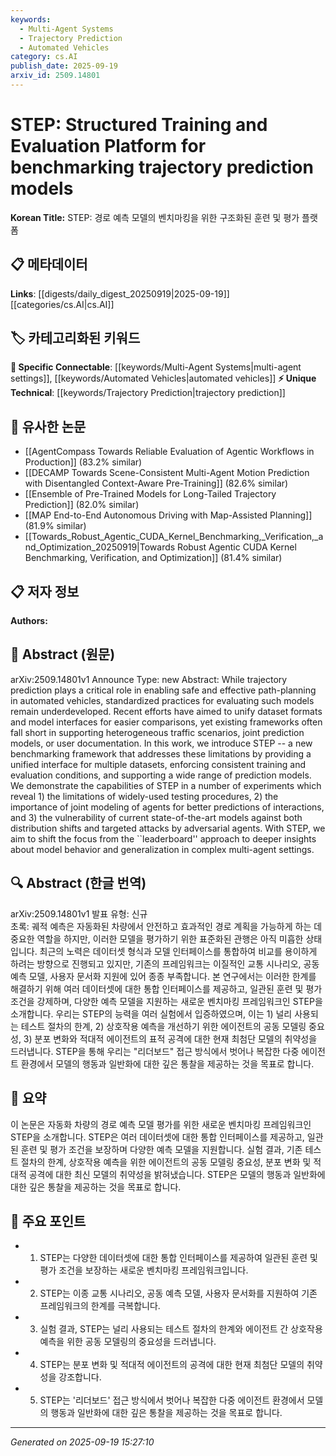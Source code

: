 ```yaml
---
keywords:
  - Multi-Agent Systems
  - Trajectory Prediction
  - Automated Vehicles
category: cs.AI
publish_date: 2025-09-19
arxiv_id: 2509.14801
---
```


<!-- KEYWORD_LINKING_METADATA:
{
  "processed_timestamp": "2025-09-22 21:25:50.499293",
  "vocabulary_version": "1.0",
  "selected_keywords": [
    "Multi-Agent Systems",
    "Trajectory Prediction",
    "Automated Vehicles"
  ],
  "rejected_keywords": [
    "Adversarial Agents"
  ],
  "similarity_scores": {
    "Multi-Agent Systems": 0.77,
    "Trajectory Prediction": 0.8,
    "Automated Vehicles": 0.78
  },
  "extraction_method": "AI_prompt_based",
  "budget_applied": true
}
-->


# STEP: Structured Training and Evaluation Platform for benchmarking trajectory prediction models

**Korean Title:** STEP: 경로 예측 모델의 벤치마킹을 위한 구조화된 훈련 및 평가 플랫폼

## 📋 메타데이터

**Links**: [[digests/daily_digest_20250919|2025-09-19]]   [[categories/cs.AI|cs.AI]]

## 🏷️ 카테고리화된 키워드
**🔗 Specific Connectable**: [[keywords/Multi-Agent Systems|multi-agent settings]], [[keywords/Automated Vehicles|automated vehicles]]
**⚡ Unique Technical**: [[keywords/Trajectory Prediction|trajectory prediction]]

## 🔗 유사한 논문
- [[AgentCompass Towards Reliable Evaluation of Agentic Workflows in Production]] (83.2% similar)
- [[DECAMP Towards Scene-Consistent Multi-Agent Motion Prediction with Disentangled Context-Aware Pre-Training]] (82.6% similar)
- [[Ensemble of Pre-Trained Models for Long-Tailed Trajectory Prediction]] (82.0% similar)
- [[MAP End-to-End Autonomous Driving with Map-Assisted Planning]] (81.9% similar)
- [[Towards_Robust_Agentic_CUDA_Kernel_Benchmarking,_Verification,_and_Optimization_20250919|Towards Robust Agentic CUDA Kernel Benchmarking, Verification, and Optimization]] (81.4% similar)

## 📋 저자 정보

**Authors:** 

## 📄 Abstract (원문)

arXiv:2509.14801v1 Announce Type: new 
Abstract: While trajectory prediction plays a critical role in enabling safe and effective path-planning in automated vehicles, standardized practices for evaluating such models remain underdeveloped. Recent efforts have aimed to unify dataset formats and model interfaces for easier comparisons, yet existing frameworks often fall short in supporting heterogeneous traffic scenarios, joint prediction models, or user documentation. In this work, we introduce STEP -- a new benchmarking framework that addresses these limitations by providing a unified interface for multiple datasets, enforcing consistent training and evaluation conditions, and supporting a wide range of prediction models. We demonstrate the capabilities of STEP in a number of experiments which reveal 1) the limitations of widely-used testing procedures, 2) the importance of joint modeling of agents for better predictions of interactions, and 3) the vulnerability of current state-of-the-art models against both distribution shifts and targeted attacks by adversarial agents. With STEP, we aim to shift the focus from the ``leaderboard'' approach to deeper insights about model behavior and generalization in complex multi-agent settings.

## 🔍 Abstract (한글 번역)

arXiv:2509.14801v1 발표 유형: 신규  
초록: 궤적 예측은 자동화된 차량에서 안전하고 효과적인 경로 계획을 가능하게 하는 데 중요한 역할을 하지만, 이러한 모델을 평가하기 위한 표준화된 관행은 아직 미흡한 상태입니다. 최근의 노력은 데이터셋 형식과 모델 인터페이스를 통합하여 비교를 용이하게 하려는 방향으로 진행되고 있지만, 기존의 프레임워크는 이질적인 교통 시나리오, 공동 예측 모델, 사용자 문서화 지원에 있어 종종 부족합니다. 본 연구에서는 이러한 한계를 해결하기 위해 여러 데이터셋에 대한 통합 인터페이스를 제공하고, 일관된 훈련 및 평가 조건을 강제하며, 다양한 예측 모델을 지원하는 새로운 벤치마킹 프레임워크인 STEP을 소개합니다. 우리는 STEP의 능력을 여러 실험에서 입증하였으며, 이는 1) 널리 사용되는 테스트 절차의 한계, 2) 상호작용 예측을 개선하기 위한 에이전트의 공동 모델링 중요성, 3) 분포 변화와 적대적 에이전트의 표적 공격에 대한 현재 최첨단 모델의 취약성을 드러냅니다. STEP을 통해 우리는 "리더보드" 접근 방식에서 벗어나 복잡한 다중 에이전트 환경에서 모델의 행동과 일반화에 대한 깊은 통찰을 제공하는 것을 목표로 합니다.

## 📝 요약

이 논문은 자동화 차량의 경로 예측 모델 평가를 위한 새로운 벤치마킹 프레임워크인 STEP을 소개합니다. STEP은 여러 데이터셋에 대한 통합 인터페이스를 제공하고, 일관된 훈련 및 평가 조건을 보장하며 다양한 예측 모델을 지원합니다. 실험 결과, 기존 테스트 절차의 한계, 상호작용 예측을 위한 에이전트의 공동 모델링 중요성, 분포 변화 및 적대적 공격에 대한 최신 모델의 취약성을 밝혀냈습니다. STEP은 모델의 행동과 일반화에 대한 깊은 통찰을 제공하는 것을 목표로 합니다.

## 🎯 주요 포인트

- 1. STEP는 다양한 데이터셋에 대한 통합 인터페이스를 제공하여 일관된 훈련 및 평가 조건을 보장하는 새로운 벤치마킹 프레임워크입니다.

- 2. STEP는 이종 교통 시나리오, 공동 예측 모델, 사용자 문서화를 지원하여 기존 프레임워크의 한계를 극복합니다.

- 3. 실험 결과, STEP는 널리 사용되는 테스트 절차의 한계와 에이전트 간 상호작용 예측을 위한 공동 모델링의 중요성을 드러냅니다.

- 4. STEP는 분포 변화 및 적대적 에이전트의 공격에 대한 현재 최첨단 모델의 취약성을 강조합니다.

- 5. STEP는 '리더보드' 접근 방식에서 벗어나 복잡한 다중 에이전트 환경에서 모델의 행동과 일반화에 대한 깊은 통찰을 제공하는 것을 목표로 합니다.

---

*Generated on 2025-09-19 15:27:10*
